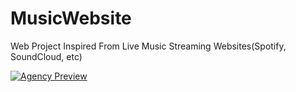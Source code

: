 # MusicWebsite
Web Project Inspired From Live Music Streaming Websites(Spotify, SoundCloud, etc)


[![Agency Preview](https://github.com/shibajyotidebbarma/MusicWebsite/blob/master/assets/images/demo.png)](https://github.com/shibajyotidebbarma/MusicWebsite/blob/master/assets/images/demo.png)

